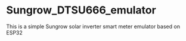 # Sungrow_DTSU666_emulator
This is a simple Sungrow solar inverter smart meter emulator based on ESP32
